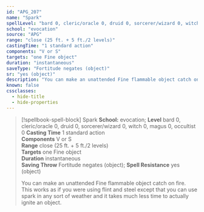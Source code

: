 ```yaml
---
id: "APG_207"
name: "Spark"
spellLevel: "bard 0, cleric/oracle 0, druid 0, sorcerer/wizard 0, witch 0, magus 0, occultist 0"
school: "evocation"
source: "APG"
range: "close (25 ft. + 5 ft./2 levels)"
castingTime: "1 standard action"
components: "V or S"
targets: "one Fine object"
duration: "instantaneous"
saveType: "Fortitude negates (object)"
sr: "yes (object)"
description: "You can make an unattended Fine flammable object catch on fire. This works as if you were using flint and steel except that you can use spark in any sort of weather and it takes much less time to actually ignite an object."
known: false
cssclasses:
  - hide-title
  - hide-properties
---
```


> [!spellbook-spell-block] Spark
> **School:** evocation; **Level** bard 0, cleric/oracle 0, druid 0, sorcerer/wizard 0, witch 0, magus 0, occultist 0
> **Casting Time** 1 standard action  
> **Components** V or S  
> **Range** close (25 ft. + 5 ft./2 levels)  
> **Targets** one Fine object  
> **Duration** instantaneous  
> **Saving Throw** Fortitude negates (object); **Spell Resistance** yes (object)
> 
> You can make an unattended Fine flammable object catch on fire. This works as if you were using flint and steel except that you can use spark in any sort of weather and it takes much less time to actually ignite an object.